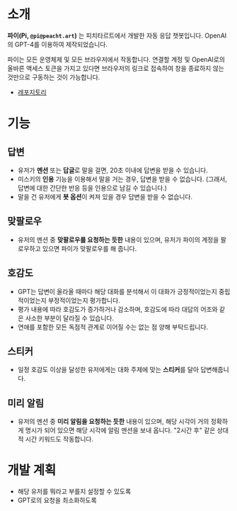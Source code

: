 # 소개

**파이(Pi, `@pi@peacht.art`)** 는 피치타르트에서 개발한 자동 응답 챗봇입니다. OpenAI의 GPT-4를 이용하여 제작되었습니다.

파이는 모든 운영체제 및 모든 브라우저에서 작동합니다. 연결할 계정 및 OpenAI로의 올바른 액세스 토큰을 가지고 있다면 브라우저의 링크로 접속하여 창을 종료하지 않는 것만으로 구동하는 것이 가능합니다.

* [레포지토리](https://github.com/jyhyun1008/pichan)

# 기능

## 답변

- 유저가 **멘션** 또는 **답글**로 말을 걸면, 20초 이내에 답변을 받을 수 있습니다.
- 미스키의 **인용** 기능을 이용해서 말을 거는 경우, 답변을 받을 수 없습니다. (그래서, 답변에 대한 간단한 반응 등을 인용으로 남길 수 있습니다.)
- 말을 건 유저에게 **봇 옵션**이 켜져 있을 경우 답변을 받을 수 없습니다.

## 맞팔로우

- 유저의 멘션 중 **맞팔로우를 요청하는 듯한** 내용이 있으며, 유저가 파이의 계정을 팔로우하고 있으면 파이가 맞팔로우를 해 줍니다.

## 호감도

- GPT는 답변이 올라올 때마다 해당 대화를 분석해서 이 대화가 긍정적이었는지 중립적이었는지 부정적이었는지 평가합니다.
- 평가 내용에 따라 호감도가 증가하거나 감소하며, 호감도에 따라 대답의 어조와 같은 사소한 부분이 달라질 수 있습니다.
- 연애를 포함한 모든 독점적 관계로 이어질 수는 없는 점 양해 부탁드립니다. 

## 스티커

- 일정 호감도 이상을 달성한 유저에게는 대화 주제에 맞는 **스티커**를 달아 답변해줍니다.

## 미리 알림

- 유저의 멘션 중 **미리 알림을 요청하는 듯한** 내용이 있으며, 해당 시각이 거의 정확하게 명시가 되어 있으면 해당 시각에 알림 멘션을 보내 옵니다. "2시간 후" 같은 상대적 시간 키워드도 작동합니다.

# 개발 계획

- 해당 유저를 뭐라고 부를지 설정할 수 있도록
- GPT로의 요청을 최소화하도록